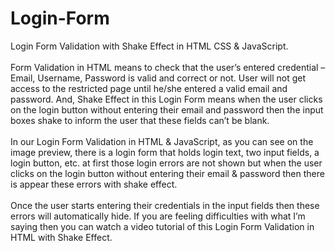 # Login-Form
Login Form Validation with Shake Effect in HTML CSS & JavaScript.
<br>
<br>
Form Validation in HTML means to check that the user’s entered credential – Email, Username, Password is valid and correct or not. User will not get access to the restricted page until he/she entered a valid email and password. And, Shake Effect in this Login Form means when the user clicks on the login button without entering their email and password then the input boxes shake to inform the user that these fields can’t be blank.
<br>
<br>
In our Login Form Validation in HTML & JavaScript, as you can see on the image preview, there is a login form that holds login text, two input fields, a login button, etc. at first those login errors are not shown but when the user clicks on the login button without entering their email & password then there is appear these errors with shake effect.
<br>
<br>
Once the user starts entering their credentials in the input fields then these errors will automatically hide. If you are feeling difficulties with what I’m saying then you can watch a video tutorial of this Login Form Validation in HTML with Shake Effect.
<br>
<br>

<br>
<br>
